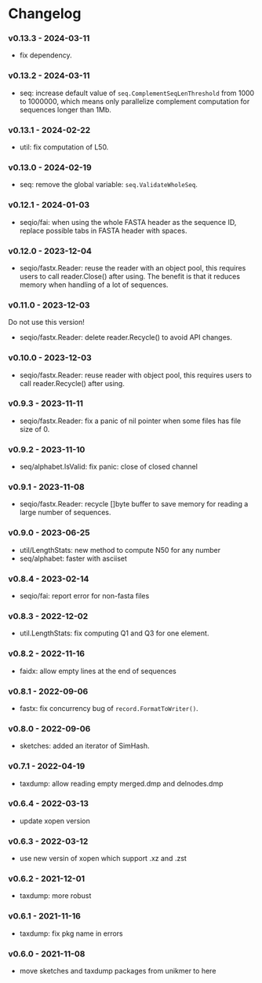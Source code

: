 # Changelog

### v0.13.3 - 2024-03-11

- fix dependency.

### v0.13.2 - 2024-03-11

- seq: increase default value of `seq.ComplementSeqLenThreshold` from 1000 to 1000000, which means only parallelize complement computation for sequences longer than 1Mb.

### v0.13.1 - 2024-02-22

- util: fix computation of L50.

### v0.13.0 - 2024-02-19

- seq: remove the global variable: `seq.ValidateWholeSeq`.

### v0.12.1 - 2024-01-03

- seqio/fai: when using the whole FASTA header as the sequence ID, replace possible tabs in FASTA header with spaces.

### v0.12.0 - 2023-12-04

- seqio/fastx.Reader: reuse the reader with an object pool, this requires users to call reader.Close() after using.
  The benefit is that it reduces memory when handling of a lot of sequences.

### v0.11.0 - 2023-12-03

Do not use this version!

- seqio/fastx.Reader: delete reader.Recycle() to avoid API changes.

### v0.10.0 - 2023-12-03

- seqio/fastx.Reader: reuse reader with object pool, this requires users to call reader.Recycle() after using.

### v0.9.3 - 2023-11-11

- seqio/fastx.Reader: fix a panic of nil pointer when some files has file size of 0.

### v0.9.2 - 2023-11-10

- seq/alphabet.IsValid: fix panic: close of closed channel

### v0.9.1 - 2023-11-08

- seqio/fastx.Reader: recycle []byte buffer to save memory for reading a large number of sequences.

### v0.9.0 - 2023-06-25

- util/LengthStats: new method to compute N50 for any number
- seq/alphabet: faster with asciiset

### v0.8.4 - 2023-02-14

- seqio/fai: report error for non-fasta files

### v0.8.3 - 2022-12-02

- util.LengthStats: fix computing Q1 and Q3 for one element.

### v0.8.2 - 2022-11-16

- faidx: allow empty lines at the end of sequences

### v0.8.1 - 2022-09-06

- fastx: fix concurrency bug of `record.FormatToWriter()`.

### v0.8.0 - 2022-09-06

- sketches: added an iterator of SimHash.

### v0.7.1 - 2022-04-19

- taxdump: allow reading empty merged.dmp and delnodes.dmp

### v0.6.4 - 2022-03-13

- update xopen version

### v0.6.3 - 2022-03-12

- use new versin of xopen which support .xz and .zst

### v0.6.2 - 2021-12-01

- taxdump: more robust

### v0.6.1 - 2021-11-16

- taxdump: fix pkg name in errors

### v0.6.0 - 2021-11-08

- move sketches and taxdump packages from unikmer to here
